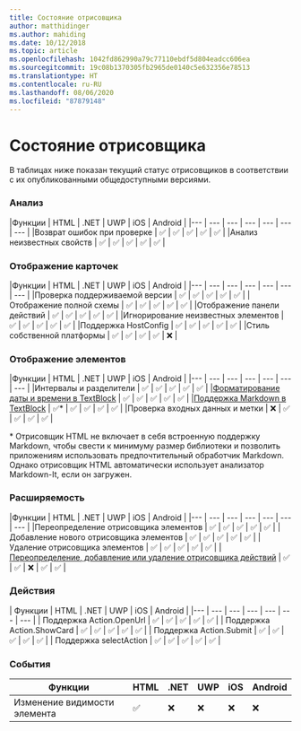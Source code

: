 ```yaml
---
title: Состояние отрисовщика
author: matthidinger
ms.author: mahiding
ms.date: 10/12/2018
ms.topic: article
ms.openlocfilehash: 1042fd862990a79c77110ebdf5d804eadcc606ea
ms.sourcegitcommit: 19c08b1370305fb2965de0140c5e632356e78513
ms.translationtype: HT
ms.contentlocale: ru-RU
ms.lasthandoff: 08/06/2020
ms.locfileid: "87879148"
---
```

# <a name="renderer-status"></a>Состояние отрисовщика
В таблицах ниже показан текущий статус отрисовщиков в соответствии с их опубликованными общедоступными версиями.

### <a name="parsing"></a>Анализ

|Функции | HTML | .NET | UWP | iOS | Android |
|--- | --- | --- | --- | --- | --- | --- |
|Возврат ошибок при проверке | ✅ | ✅ | ✅ | ✅ | ✅ |
|Анализ неизвестных свойств | ✅ | ✅ | ✅ | ✅ | ✅ |

### <a name="card-rendering"></a>Отображение карточек

|Функции | HTML | .NET | UWP | iOS | Android |
|--- | --- | --- | --- | --- | --- | --- |
|Проверка поддерживаемой версии | ✅ | ✅ | ✅ | ✅ | ✅  |
|Отображение полной схемы | ✅ | ✅ | ✅ | ✅ | ✅ |
|Отображение панели действий | ✅ | ✅ | ✅ | ✅ | ✅ |
|Игнорирование неизвестных элементов | ✅ | ✅ | ✅ | ✅ | ✅ |
|Поддержка HostConfig | ✅ | ✅ | ✅ | ✅ | ✅ |
|Стиль собственной платформы | ✅ | ✅ | ✅ | ✅ | ❌ |

### <a name="element-rendering"></a>Отображение элементов

|Функции | HTML | .NET | UWP | iOS | Android |
|--- | --- | --- | --- | --- | --- | --- |
|Интервалы и разделители | ✅ | ✅ | ✅ | ✅ | ✅ |
|[Форматирование даты и времени в TextBlock](../authoring-cards/text-features.md#datetime-formatting-and-localization) | ✅ | ✅ | ✅ | ✅ | ✅ |
|[Поддержка Markdown в TextBlock](../authoring-cards/text-features.md#markdown-commonmark-subset) | ✅* | ✅ | ✅ | ✅ | ✅ |
|Проверка входных данных и метки | ❌ | ✅ | ✅ | ✅ | ✅ |


\* Отрисовщик HTML не включает в себя встроенную поддержку Markdown, чтобы свести к минимуму размер библиотеки и позволить приложениям использовать предпочтительный обработчик Markdown. Однако отрисовщик HTML автоматически использует анализатор Markdown-It, если он загружен.

### <a name="extensibility"></a>Расширяемость

|Функции | HTML | .NET | UWP | iOS | Android |
|--- | --- | --- | --- | --- | --- | --- |
|Переопределение отрисовщика элементов | ✅ | ✅ | ✅ | ✅ | ✅ |
|Добавление нового отрисовщика элементов | ✅ | ✅ | ✅ | ✅ | ✅ |
|Удаление отрисовщика элементов | ✅ | ✅ | ✅ | ✅ | ✅ |
|[Переопределение, добавление или удаление отрисовщика действий](https://github.com/Microsoft/AdaptiveCards/issues/1671) | ✅ | ✅ | ❌ | ✅ | ✅ |

### <a name="actions"></a>Действия

| Функции | HTML | .NET | UWP | iOS | Android |
|--- | --- | --- | --- | --- | --- | --- |
| Поддержка Action.OpenUrl | ✅ | ✅ | ✅ | ✅ | ✅  |
| Поддержка Action.ShowCard  | ✅ | ✅ | ✅ | ✅ | ✅ |
| Поддержка Action.Submit  | ✅ | ✅ | ✅ | ✅ | ✅  |
| Поддержка selectAction | ✅ | ✅ | ✅ | ✅ | ✅ |

### <a name="events"></a>События

|       Функции        | HTML | .NET | UWP | iOS | Android | 
|----------------------------|------|------|-----|-----|---------|
| Изменение видимости элемента |  ✅   |  ❌   |  ❌  |  ❌  | ❌ |

